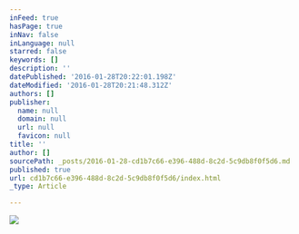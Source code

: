 ```yaml
---
inFeed: true
hasPage: true
inNav: false
inLanguage: null
starred: false
keywords: []
description: ''
datePublished: '2016-01-28T20:22:01.198Z'
dateModified: '2016-01-28T20:21:48.312Z'
authors: []
publisher:
  name: null
  domain: null
  url: null
  favicon: null
title: ''
author: []
sourcePath: _posts/2016-01-28-cd1b7c66-e396-488d-8c2d-5c9db8f0f5d6.md
published: true
url: cd1b7c66-e396-488d-8c2d-5c9db8f0f5d6/index.html
_type: Article

---
```

![](https://the-grid-user-content.s3-us-west-2.amazonaws.com/da90e3d3-c4c5-4494-ac6d-5ac30928e775.png)